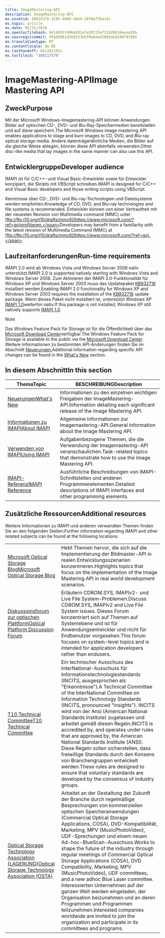 ```yaml
---
title: ImageMastering-API
description: ImageMastering-API
ms.assetid: 4902d3fb-3195-4909-ab64-28f8a77ba14c
ms.topic: article
ms.date: 05/31/2018
ms.openlocfilehash: 641d9357496eb82a7e30f25a711928b16eeee2bb
ms.sourcegitcommit: 95685061d5b0333bbf9e6ebd208dde8190f97005
ms.translationtype: MT
ms.contentlocale: de-DE
ms.lasthandoff: 04/28/2021
ms.locfileid: "108117578"
---
```

# <a name="image-mastering-api"></a><span data-ttu-id="2fe95-103">ImageMastering-API</span><span class="sxs-lookup"><span data-stu-id="2fe95-103">Image Mastering API</span></span>

## <a name="purpose"></a><span data-ttu-id="2fe95-104">Zweck</span><span class="sxs-lookup"><span data-stu-id="2fe95-104">Purpose</span></span>

<span data-ttu-id="2fe95-105">Mit der Microsoft Windows-Imagemastering-API können Anwendungen Bilder auf optischen CD-, DVD- und Blu-Ray-Speichermedien bereitstellen und auf diese speichern.</span><span class="sxs-lookup"><span data-stu-id="2fe95-105">The Microsoft Windows image mastering API enables applications to stage and burn images to CD, DVD, and Blu-ray optical storage media.</span></span> <span data-ttu-id="2fe95-106">Andere datenträgerähnliche Medien, die Bilder auf die gleiche Weise ablegen, können diese API ebenfalls verwenden.</span><span class="sxs-lookup"><span data-stu-id="2fe95-106">Other disc-like media that lay images in the same manner can also use this API.</span></span>

## <a name="developer-audience"></a><span data-ttu-id="2fe95-107">Entwicklergruppe</span><span class="sxs-lookup"><span data-stu-id="2fe95-107">Developer audience</span></span>

<span data-ttu-id="2fe95-108">IMAPI ist für C/C++- und Visual Basic-Entwickler sowie für Entwickler konzipiert, die Skripts mit VBScript schreiben.</span><span class="sxs-lookup"><span data-stu-id="2fe95-108">IMAPI is designed for C/C++ and Visual Basic developers and those writing scripts using VBScript.</span></span>

<span data-ttu-id="2fe95-109">Kenntnisse über CD-, DVD- und Blu-ray-Technologien und Dateisysteme werden empfohlen.</span><span class="sxs-lookup"><span data-stu-id="2fe95-109">Knowledge of CD, DVD, and Blu-ray technologies and file systems is recommended.</span></span> <span data-ttu-id="2fe95-110">Entwickler können von einer Vertrautheit mit der neuesten Revision von Multimedia command (MMC) unter [ftp://ftp.t10.org/t10/drafts/mmc6](https://www.microsoft.com/?ref=go)profitieren.</span><span class="sxs-lookup"><span data-stu-id="2fe95-110">Developers may benefit from a familiarity with the latest revision of Multimedia Command (MMC) at [ftp://ftp.t10.org/t10/drafts/mmc6](https://www.microsoft.com/?ref=go).</span></span>

## <a name="run-time-requirements"></a><span data-ttu-id="2fe95-111">Laufzeitanforderungen</span><span class="sxs-lookup"><span data-stu-id="2fe95-111">Run-time requirements</span></span>

<span data-ttu-id="2fe95-112">IMAPI 2.0 wird ab Windows Vista und Windows Server 2008 nativ unterstützt.</span><span class="sxs-lookup"><span data-stu-id="2fe95-112">IMAPI 2.0 is supported natively starting with Windows Vista and Windows Server 2008.</span></span> <span data-ttu-id="2fe95-113">Zum Aktivieren der IMAPI 2.0-Funktionalität für Windows XP und Windows Server 2003 muss das Updatepaket [KB932716](https://support.microsoft.com/kb/932716) installiert werden.</span><span class="sxs-lookup"><span data-stu-id="2fe95-113">Enabling IMAPI 2.0 functionality for Windows XP and Windows Server 2003 requires the installation of the [KB932716](https://support.microsoft.com/kb/932716) update package.</span></span> <span data-ttu-id="2fe95-114">Wenn dieses Paket nicht installiert ist, unterstützt Windows XP [IMAPI 1.0](imapiv1.md)weiterhin nativ.</span><span class="sxs-lookup"><span data-stu-id="2fe95-114">If this package is not installed, Windows XP still natively supports [IMAPI 1.0](imapiv1.md).</span></span>

> [!Note]  
> <span data-ttu-id="2fe95-115">Das Windows Feature Pack für Storage ist für die Öffentlichkeit über das [Microsoft Download Center](https://www.microsoft.com/downloads/details.aspx?FamilyID=63ab51ea-99c9-45c0-980a-c556746fcf05)verfügbar.</span><span class="sxs-lookup"><span data-stu-id="2fe95-115">The Windows Feature Pack for Storage is available to the public via the [Microsoft Download Center](https://www.microsoft.com/downloads/details.aspx?FamilyID=63ab51ea-99c9-45c0-980a-c556746fcf05).</span></span> <span data-ttu-id="2fe95-116">Weitere Informationen zu bestimmten API-Änderungen finden Sie im Abschnitt [Neuerungen.](what-s-new.md)</span><span class="sxs-lookup"><span data-stu-id="2fe95-116">Additional information regarding specific API changes can be found in the [What's New](what-s-new.md) section.</span></span>

 

## <a name="in-this-section"></a><span data-ttu-id="2fe95-117">In diesem Abschnitt</span><span class="sxs-lookup"><span data-stu-id="2fe95-117">In this section</span></span>



| <span data-ttu-id="2fe95-118">Thema</span><span class="sxs-lookup"><span data-stu-id="2fe95-118">Topic</span></span>                                             | <span data-ttu-id="2fe95-119">BESCHREIBUNG</span><span class="sxs-lookup"><span data-stu-id="2fe95-119">Description</span></span>                                                                           |
|---------------------------------------------------|---------------------------------------------------------------------------------------|
| [<span data-ttu-id="2fe95-120">Neuerungen</span><span class="sxs-lookup"><span data-stu-id="2fe95-120">What's New</span></span>](what-s-new.md)<br/>           | <span data-ttu-id="2fe95-121">Informationen zu den einzelnen wichtigen Freigaben der ImageMastering-API.</span><span class="sxs-lookup"><span data-stu-id="2fe95-121">Information detailing each significant release of the Image Mastering API.</span></span><br/> |
| [<span data-ttu-id="2fe95-122">Informationen zu IMAPI</span><span class="sxs-lookup"><span data-stu-id="2fe95-122">About IMAPI</span></span>](about-imapi.md)<br/>         | <span data-ttu-id="2fe95-123">Allgemeine Informationen zur Imagemastering-API.</span><span class="sxs-lookup"><span data-stu-id="2fe95-123">General information about the Image Mastering API.</span></span><br/>                         |
| [<span data-ttu-id="2fe95-124">Verwenden von IMAPI</span><span class="sxs-lookup"><span data-stu-id="2fe95-124">Using IMAPI</span></span>](using-imapi.md)<br/>         | <span data-ttu-id="2fe95-125">Aufgabenbezogene Themen, die die Verwendung der Imagemastering-API veranschaulichen.</span><span class="sxs-lookup"><span data-stu-id="2fe95-125">Task-related topics that demonstrate how to use the Image Mastering API.</span></span><br/>   |
| [<span data-ttu-id="2fe95-126">IMAPI-Referenz</span><span class="sxs-lookup"><span data-stu-id="2fe95-126">IMAPI Reference</span></span>](imapi-reference.md)<br/> | <span data-ttu-id="2fe95-127">Ausführliche Beschreibungen von IMAPI-Schnittstellen und anderen Programmierelementen.</span><span class="sxs-lookup"><span data-stu-id="2fe95-127">Detailed descriptions of IMAPI interfaces and other programming elements.</span></span><br/>  |



 

## <a name="additional-resources"></a><span data-ttu-id="2fe95-128">Zusätzliche Ressourcen</span><span class="sxs-lookup"><span data-stu-id="2fe95-128">Additional resources</span></span>

<span data-ttu-id="2fe95-129">Weitere Informationen zu IMAPI und anderen verwandten Themen finden Sie an den folgenden Stellen:</span><span class="sxs-lookup"><span data-stu-id="2fe95-129">Further information regarding IMAPI and other related subjects can be found at the following locations:</span></span>



|                                                                                                  |                                                                                                                                                                                                                                                                                                                                                                    |
|--------------------------------------------------------------------------------------------------|--------------------------------------------------------------------------------------------------------------------------------------------------------------------------------------------------------------------------------------------------------------------------------------------------------------------------------------------------------------------|
| [<span data-ttu-id="2fe95-130">Microsoft Optical Storage Blog</span><span class="sxs-lookup"><span data-stu-id="2fe95-130">Microsoft Optical Storage Blog</span></span>](/archive/blogs/opticalstorage/)                | <span data-ttu-id="2fe95-131">Hebt Themen hervor, die sich auf die Implementierung der Bildmaster-API in realen Entwicklungsszenarien konzentrieren.</span><span class="sxs-lookup"><span data-stu-id="2fe95-131">Highlights topics that focus on the implementation of the Image Mastering API in real world development scenarios.</span></span>                                                                                                                                                                                                                                                 |
| [<span data-ttu-id="2fe95-132">Diskussionsforum zur optischen Plattform</span><span class="sxs-lookup"><span data-stu-id="2fe95-132">Optical Platform Discussion Forum</span></span>](https://social.msdn.microsoft.com/forums/windowsopticalplatform/threads/)              | <span data-ttu-id="2fe95-133">Erläutern CDROM.SYS, IMAPIv2- und Live File System-Problemen.</span><span class="sxs-lookup"><span data-stu-id="2fe95-133">Discuss CDROM.SYS, IMAPIv2 and Live File System issues.</span></span> <span data-ttu-id="2fe95-134">Dieses Forum konzentriert sich auf Themen auf Systemebene und ist für Anwendungsentwickler und nicht für Endbenutzer vorgesehen.</span><span class="sxs-lookup"><span data-stu-id="2fe95-134">This forum focuses on system-level topics and is intended for application developers rather than endusers.</span></span>                                                                                                                                                                                                 |
| [<span data-ttu-id="2fe95-135">T10 Technical Committee</span><span class="sxs-lookup"><span data-stu-id="2fe95-135">T10 Technical Committee</span></span>](https://www.t10.org/)                       | <span data-ttu-id="2fe95-136">Ein technischer Ausschuss des InterNational-Ausschuss für Informationstechnologiestandards (INCITS, ausgesprochen als "Erkenntnisse").</span><span class="sxs-lookup"><span data-stu-id="2fe95-136">A Technical Committee of the InterNational Committee on Information Technology Standards (INCITS, pronounced "insights").</span></span> <span data-ttu-id="2fe95-137">INCITS wird von der Ansi (American National Standards Institute) zugelassen und arbeitet gemäß diesen Regeln.</span><span class="sxs-lookup"><span data-stu-id="2fe95-137">INCITS is accredited by, and operates under rules that are approved by, the American National Standards Institute (ANSI).</span></span> <span data-ttu-id="2fe95-138">Diese Regeln sollen sicherstellen, dass freiwillige Standards durch den Konsens von Branchengruppen entwickelt werden.</span><span class="sxs-lookup"><span data-stu-id="2fe95-138">These rules are designed to ensure that voluntary standards are developed by the consensus of industry groups.</span></span> |
| [<span data-ttu-id="2fe95-139">Optical Storage Technology Association (LAGERUNG)</span><span class="sxs-lookup"><span data-stu-id="2fe95-139">Optical Storage Technology Association (OSTA)</span></span>](http://www.osta.org/) | <span data-ttu-id="2fe95-140">Arbeitet an der Gestaltung der Zukunft der Branche durch regelmäßige Besprechungen von kommerziellen optischen Speicheranwendungen (Commercial Optical Storage Applications, COSA), DVD-Kompatibilität, Marketing, MPV (MusicPhotoVideo), UDF-Sprechungen und einem neuen Ad-hoc-BlueScan-Ausschuss.</span><span class="sxs-lookup"><span data-stu-id="2fe95-140">Works to shape the future of the industry through regular meetings of Commercial Optical Storage Applications (COSA), DVD Compatibility, Marketing, MPV (MusicPhotoVideo), UDF committees, and a new adhoc Blue Laser committee.</span></span> <span data-ttu-id="2fe95-141">Interessierten Unternehmen auf der ganzen Welt werden eingeladen, der Organisation beizunehmen und an deren Programmen und Programmen teilzunehmen.</span><span class="sxs-lookup"><span data-stu-id="2fe95-141">Interested companies worldwide are invited to join the organization and participate in its committees and programs.</span></span>               |



 

 

